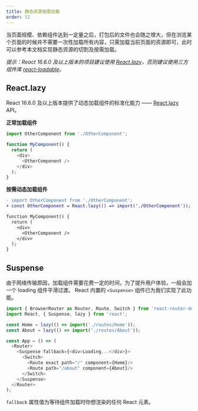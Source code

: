 ```yaml
---
title: 静态资源按需加载
order: 12
---
```


当页面规模、依赖组件达到一定量之后，打包后的文件也会随之增大，但在浏览某个页面的时候并不需要一次性加载所有内容，只需加载当前页面的资源即可，此时可以参考本文档实现静态资源的切割及按需加载。

*提示：React 16.6.0 及以上版本的项目建议使用 [React.lazy](https://reactjs.org/docs/code-splitting.html#reactlazy)，否则建议使用三方组件库 [react-loadable](https://github.com/jamiebuilds/react-loadable)。*

## React.lazy

React 16.6.0 及以上版本提供了动态加载组件的标准化能力 —— [React.lazy](https://reactjs.org/docs/code-splitting.html#reactlazy) API。

**正常加载组件**
```js
import OtherComponent from './OtherComponent';

function MyComponent() {
  return (
    <div>
      <OtherComponent />
    </div>
  );
}
```

**按需动态加载组件**
```diff
- import OtherComponent from './OtherComponent';
+ const OtherComponent = React.lazy(() => import('./OtherComponent'));

function MyComponent() {
  return (
    <div>
      <OtherComponent />
    </div>
  );
}
```

## Suspense

由于网络传输原因，加载组件需要花费一定的时间，为了提升用户体验，一般会加一个 loading 组件平滑过渡。
React 内置的 `<Suspense>` 组件已为我们实现了此功能。

```js
import { BrowserRouter as Router, Route, Switch } from 'react-router-dom';
import React, { Suspense, lazy } from 'react';

const Home = lazy(() => import('./routes/Home'));
const About = lazy(() => import('./routes/About'));

const App = () => (
  <Router>
    <Suspense fallback={<div>Loading...</div>}>
      <Switch>
        <Route exact path="/" component={Home}/>
        <Route path="/about" component={About}/>
      </Switch>
    </Suspense>
  </Router>
);
```

`fallback` 属性值为等待组件加载时你想渲染的任何 React 元素。
